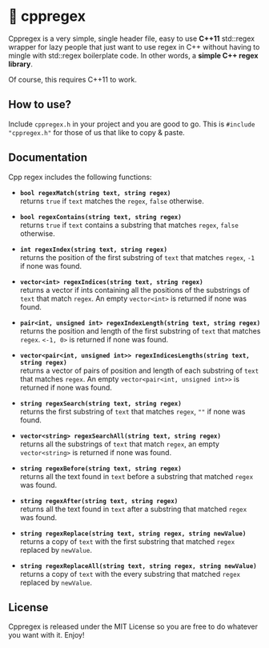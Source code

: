 # 🦙 cppregex
Cppregex is a very simple, single header file, easy to use **C++11** std::regex
wrapper for lazy people that just want to use regex in C++ without having to
mingle with std::regex boilerplate code. In other words, a
**simple C++ regex library**.

Of course, this requires C++11 to work.

## How to use?
Include `cppregex.h` in your project and you are good to go.
This is `#include "cppregex.h"` for those of us that like to copy & paste.

## Documentation
Cpp regex includes the following functions:

- **`bool regexMatch(string text, string regex)`**
<br>returns `true` if `text` matches the `regex`, `false` otherwise.

- **`bool regexContains(string text, string regex)`**
<br>returns `true` if `text` contains a substring that matches `regex`, `false` otherwise.

- **`int regexIndex(string text, string regex)`**
<br>returns the position of the first substring of `text` that matches `regex`, `-1` if none was found.

- **`vector<int> regexIndices(string text, string regex)`**
<br>returns a vector if ints containing all the positions of the substrings of `text` that match `regex`. An empty 
`vector<int>` is returned if none was found.

- **`pair<int, unsigned int> regexIndexLength(string text, string regex)`**
<br>returns the position and length of the first substring of `text` that matches `regex`. `<-1, 0>` is returned if none was found.

- **`vector<pair<int, unsigned int>> regexIndicesLengths(string text, string regex)`**
<br>returns a vector of pairs of position and length of each substring of `text` that matches `regex`. An empty `vector<pair<int, unsigned int>>` is returned if none was found.

- **`string regexSearch(string text, string regex)`**
<br>returns the first substring of `text` that matches `regex`, `""` if none was found.

- **`vector<string> regexSearchAll(string text, string regex)`**
<br>returns all the substrings of `text` that match `regex`, an empty `vector<string>` is returned if none was found.

- **`string regexBefore(string text, string regex)`**
<br>returns all the text found in `text` before a substring that matched `regex` was found.

- **`string regexAfter(string text, string regex)`**
<br>returns all the text found in `text` after a substring that matched `regex` was found.

- **`string regexReplace(string text, string regex, string newValue)`**
<br>returns a copy of `text` with the first substring that matched `regex` replaced by `newValue`.

- **`string regexReplaceAll(string text, string regex, string newValue)`**
<br>returns a copy of `text` with the every substring that matched `regex` replaced by `newValue`.

## License
Cppregex is released under the MIT License so you are free to do whatever you want with it. Enjoy!

